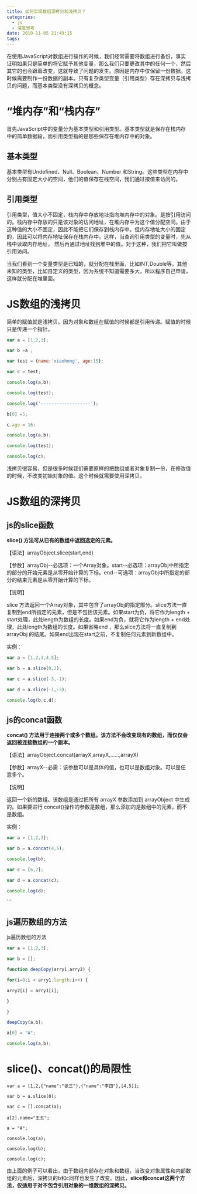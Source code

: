 ```yaml
---
title: 如何实现数组深拷贝和浅拷贝？
categories:
  - js
  - 深度思考
date: 2019-11-05 21:49:15
tags:
---
```




在使用JavaScript对数组进行操作的时候，我们经常需要将数组进行备份，事实证明如果只是简单的将它赋予其他变量，那么我们只要更改其中的任何一个，然后其它的也会跟着改变，这就导致了问题的发生。原因是内存中仅保留一份数据。这时候需要制作一份数据的副本。只有复杂类型变量（引用类型）存在深拷贝与浅拷贝的问题，而基本类型没有深拷贝的概念。

# **“堆内存”和“栈内存”**

首先JavaScript中的变量分为基本类型和引用类型。基本类型就是保存在栈内存中的简单数据段，而引用类型指的是那些保存在堆内存中的对象。

## 基本类型

基本类型有Undefined、Null、Boolean、Number 和String。这些类型在内存中分别占有固定大小的空间，他们的值保存在栈空间，我们通过按值来访问的。

## 引用类型

引用类型，值大小不固定，栈内存中存放地址指向堆内存中的对象。是按引用访问的。栈内存中存放的只是该对象的访问地址，在堆内存中为这个值分配空间。由于这种值的大小不固定，因此不能把它们保存到栈内存中。但内存地址大小的固定的，因此可以将内存地址保存在栈内存中。这样，当查询引用类型的变量时，先从栈中读取内存地址， 然后再通过地址找到堆中的值。对于这种，我们把它叫做按引用访问。

当我们看到一个变量类型是已知的，就分配在栈里面，比如INT,Double等。其他未知的类型，比如自定义的类型，因为系统不知道需要多大，所以程序自己申请，这样就分配在堆里面。

# **JS数组的浅拷贝**

简单的赋值就是浅拷贝。因为对象和数组在赋值的时候都是引用传递。赋值的时候只是传递一个指针。

```javascript
var a = [1,2,3];

var b =a ;

var test = {name:'xiaohong', age:15};

var c = test;

console.log(a,b);

console.log(test);

console.log('-------------------');

b[0] =5;

c.age = 16;

console.log(a,b);

console.log(test);

console.log(c);

```

浅拷贝很容易，但是很多时候我们需要原样的把数组或者对象复制一份，在修改值的时候，不改变初始对象的值。这个时候就需要使用深拷贝。

# **JS数组的深拷贝**

## js的slice函数

**slice() 方法可从已有的数组中返回选定的元素。**

【语法】arrayObject.slice(start,end)

【参数】arrayObj--必选项：一个Array对象。start--必选项：arrayObj中所指定的部分的开始元素是从零开始计算的下标。end--可选项：arrayObj中所指定的部分的结束元素是从零开始计算的下标。

【说明】

slice 方法返回一个Array对象，其中包含了arrayObj的指定部分。slice方法一直复制到end所指定的元素，但是不包括该元素。如果start为负，将它作为length + start处理，此处length为数组的长度。如果end为负，就将它作为length + end处理，此处length为数组的长度。如果省略end ，那么slice方法将一直复制到 arrayObj 的结尾。如果end出现在start之前，不复制任何元素到新数组中。

实例：

```javascript
var a = [1,2,3,4,5];

var b = a.slice(0,2);

var c = a.slice(-3,-1);

var d = a.slice(-1,-3);

console.log(b,c,d);

```

## **js的concat函数**

**concat() 方法用于连接两个或多个数组。该方法不会改变现有的数组，而仅仅会返回被连接数组的一个副本。**

【语法】arrayObject.concat(arrayX,arrayX,......,arrayX)

【参数】arrayX--必需：该参数可以是具体的值，也可以是数组对象。可以是任意多个。

【说明】

返回一个新的数组。该数组是通过把所有 arrayX 参数添加到 arrayObject 中生成的。如果要进行 concat()操作的参数是数组，那么添加的是数组中的元素，而不是数组。

实例：

```javascript
var a = [1,2,3];

var b = a.concat(4,5);

console.log(b);

var c = [6,7];

var d = a.concat(c);

console.log(d);

```

\```



## js遍历数组的方法

js遍历数组的方法

```javascript
var a = [1,2,3];

var b = [];

function deepCopy(arry1,arry2) {

for(i=0;i < arry1.length;i++) {

arry2[i] = arry1[i];

}

}

deepCopy(a,b);

a[0] = "A";

console.log(a,b);
```



# slice()、concat()的局限性

```
var a = [1,2,{"name":"张三"},{"name":"李四"},[4,5]];

var b = a.slice(0);

var c = [].concat(a);

a[2].name="王五";

a = "A";

console.log(a);

console.log(b);

console.log(c);

```



由上面的例子可以看出，由于数组内部存在对象和数组，当改变对象属性和内部数组的元素后，深拷贝的b和c同样也发生了改变。因此，**slice和concat这两个方法，仅适用于对不包含引用对象的一维数组的深拷贝。**

